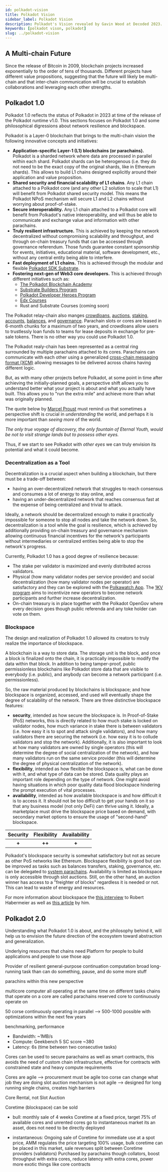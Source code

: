 ```yaml
---
id: polkadot-vision
title: Polkadot Vision
sidebar_label: Polkadot Vision
description: Polkadot's Vision revealed by Gavin Wood at Decoded 2023.
keywords: [polkadot vison, polkadot]
slug: ../polkadot-vision
---
```


## A Multi-chain Future

Since the release of Bitcoin in 2009, blockchain projects increased exponentially to the order of
tens of thousands. Different projects have different value propositions, suggesting that the future
will likely be multi-chain and that inter-chain communication will be crucial to establish
collaborations and leveraging each other strengths.

## Polkadot 1.0

Polkadot 1.0 reflects the status of Polkadot in 2023 at time of the release of the Polkadot runtime
v1.0. This sections focuses on Polkadot 1.0 and some philosophical digressions about network
resilience and blockspace.

Polkadot is a Layer-0 blockchain that brings to the multi-chain vision the following innovative
concepts and initiatives:

- **Application-specific Layer-1 (L1) blockchains (or parachains).** Polkadot is a sharded network
  where data are processed in parallel within each shard. Polkadot shards can be heterogenous (i.e.
  they do not need to be the exact copy of the original shards, like in Ethereum shards). This
  allows to build L1 chains designed explicitly around their application and value proposition.
- **Shared security and financial scalability of L1 chains**. Any L1 chain attached to a Polkadot
  core (and any other L2 solution to scale that L1) will benefit from Polkadot shared security
  model. This means the Polkadot NPoS mechanism will secure L1 and L2 chains without worrying about
  proof-of-stake.
- **Secure interoperability.** Any L1 chain attached to a Polkadot core will benefit from Polkadot's
  native interoperability, and will thus be able to communicate and exchange value and information
  with other parachains.
- **Truly resilient infrastructure.** This is achieved by keeping the network decentralized without
  compromising scalability and throughput, and through on-chain treasury funds that can be accessed
  through governance referendum. Those funds guarantee constant sponsorship for events, initiatives,
  educational material, software development, etc., without any central entity being able to
  interfere.
- **Fast deployment of L1 chains.** This is achieved through the modular and flexible
  [Polkadot SDK Substrate](./glossary.md#substrate).
- **Fostering next-gen of Web3 core developers.** This is achieved through different initiatives
  such as:
  - [The Polkadot Blockchain Academy](https://polkadot.network/development/academy/)
  - [Substrate Builders Program](./builders-program.md)
  - [Polkadot Developer Heroes Program](./dev-heroes.md)
  - [Edx Courses](https://www.edx.org/school/web3x)
  - Rust and Substrate Courses (coming soon)

The Polkadot relay-chain also manges [crowdloans](../learn/learn-crowdloans.md),
[auctions](../learn/learn-auction.md), [staking](../learn/learn-staking.md),
[accounts](./learn-accounts-index), [balances](../learn/learn-balance-transfers.md), and
[governance](../learn/learn-polkadot-opengov.md). Parachain slots or cores are leased in 6-month
chunks for a maximum of two years, and crowdloans allow users to trustlessly loan funds to teams for
lease deposits in exchange for pre-sale tokens. There is no other way you could use Polkadot 1.0.

The Polkadot realy-chain has been represented as a central ring surrounded by multiple parachains
attached to its cores. Parachains can communicate with each other using a generalized
[cross-chain messaging format (XCM)](./learn-xcm-index) allowing messages to be delivered across
chains having different logic.

But, as with many other projects before Polkadot, at some point in time after achieving the
initially-planned goals, a perspective shift allows you to understand better what your project is
about and what you actually have built. This allows you to "run the extra mile" and achieve more
than what was originally planned.

The quote below by [Marcel Proust](https://en.wikipedia.org/wiki/Marcel_Proust) must remind us that
sometimes a perspective shift is crucial in _understanding_ the world, and perhaps it is more
important than _seeing more_ of the world.

_The only true voyage of discovery, the only fountain of Eternal Youth, would be not to visit
strange lands but to possess other eyes._

Thus, if we start to see Polkadot with _other eyes_ we can truly envision its potential and what it
could become.

### Decentralization as a Tool

Decentralization is a crucial aspect when building a blockchain, but there must be a trade-off
between:

- having an over-decentralized network that struggles to reach consensus and consumes a lot of
  energy to stay online, and
- having an under-decentralized network that reaches consensus fast at the expense of being
  centralized and trivial to attack.

Ideally, a network should be decentralized enough to make it practically impossible for someone to
stop all nodes and take the network down. So, decentralization is a tool while the goal is
resilience, which is achieved by additionally providing on-chain treasury and governance mechanism
allowing continuous financial incentives for the network's participants without intermediaries or
centralized entities being able to stop the network's progress.

Currently, Polkadot 1.0 has a good degree of resilience because:

- The stake per validator is maximized and evenly distributed across validators.
- Physical (how many validator nodes per service provider) and social decentralization (how many
  validator nodes per operator) are satisfactory and they can be explored with the
  [Polkawatch App](https://polkadot.polkawatch.app/). The [1KV program](./thousand-validators.md)
  aims to incentivize new operators to become network participants and further increase
  decentralization.
- On-chain treasury is in place together with the Polkadot OpenGov where every decision goes though
  public referenda and any toke holder can vote on them.

### Blockspace

The design and realization of Polkadot 1.0 allowed its creators to truly realize the importance of
blockspace.

A blockchain is a way to store data. The storage unit is the block, and once a block is finalized
onto the chain, it is practically impossible to modify the data within that block. In addition to
being tamper-proof, public permissionless blockchains like Polkadot store data that are visible to
everybody (i.e. public), and anybody can become a network participant (i.e. permissionless).

So, the raw material produced by blockchains is blockspace; and how blockspace is organized,
accessed, and used will eventually shape the degree of scalability of the network. There are three
distinctive blockspace features:

- **security**, intended as how secure the blockspace is. In Proof-of-Stake (PoS) networks, this is
  directly related to how much stake is locked on validator nodes, how much variance in stake there
  is between validators (i.e. how easy it is to spot and attack single validators), and how many
  validators there are securing the network (i.e. how easy it is to collude validators and stop the
  network). Additionally, it is also important to look at how many validators are owned by single
  operators (this will determine the degree of social centralization of the network), and how many
  validators run on the same service provider (this will determine the degree of physical
  centralization of the network).
- **flexibility**, intended as how flexible the blockspace is, what can be done with it, and what
  type of data can be stored. Data quality plays an important role depending on the type of network.
  One might avoid having situations in which poor quality data flood blockspace hindering the prompt
  execution of vital processes.
- **availability**, intended as how available blockspace is and how difficult it is to access it. It
  should not be too difficult to get your hands on it so that any business model (not only DeFi) can
  thrive using it. Ideally, a marketplace must drive the blockspace price based on demand, with
  secondary market options to ensure the usage of "second-hand" blockspace.

| Security | Flexibility | Availability |
| :------: | :---------: | :----------: |
|  **+**   |   **++**    |    **+**     |

Polkadot's blockspace security is somewhat satisfactory but not as secure as other PoS networks like
Ethereum. Blockspace flexibility is good but can be improved as tasks such as balances transfers,
staking, governance, etc. can be delegated to [system parachains](../learn/learn-system-chains.md).
Availability is limited as blockspace is only accessible through slot auctions. Still, on the other
hand, an auction winner has access to a "freighter of blocks" regardless it is needed or not. This
can lead to waste of energy and resources.

For more information about blockspace the [this interview](https://youtu.be/e1vISppPwe4) to Robert
Habermeier as well as [this article](https://www.rob.tech/polkadot-blockspace-over-blockchains/) by
him.

## Polkadot 2.0

Understanding what Polkadot 1.0 is about, and the philosophy behind it, will help us to envision the
future direction of the ecosystem toward abstraction and generalization.

Underlying resources that chains need Platform for people to build applications and people to use
those app

Provider of resilient general-purpose continuation computation broad long-running task than can do
something, pause, and do some more stuff

parachins within this new perspective

multicore computer all operating at the same time on different tasks chains that operate on a core
are called parachains reserved core to continuously operate on

50 corse continuously operating in parallel --> 500-1000 possible with optimizations within the next
few years

benchmarking, performance

- Bandwidth: ~1MB/s
- Compute: Geekbench 5 SC score ~380
- Latency: 6s (time between two consecutive tasks)

Cores can be used to secure parachains as well as smart contracts, this avoids the need of custom
chain infrastructure, effective for contracts with constrained state and heavy compute requirements

Cores are agile --> procurement must be agile too corse can change what job they are doing slot
auction mechanism is not agile --> designed for long running single chains, creates high barriers

Core Rental, not Slot Auction

Coretime (blockspace) can be sold

- bull: monthly sale of 4 weeks Coretime at a fixed price, target 75% of available cores and
  unrented cores go to instantaneous market its an asset, does not need to be directly deployed

- instantaneous: Ongoing sale of Coretime for immediate use at a spot price, AMM regulates the price
  targeting 100% usage, bulk coretime can be placed in this market, sale revenues split between
  Coretime providers (validators) Purchased by parachains though collators, boost throughput with
  extra cores, reduce latency with extra cores, power more exotic things like core contracts
